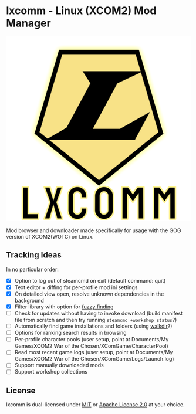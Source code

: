 # lxcomm - Linux (XCOM2) Mod Manager

<div align="center">

![icon](assets/lxcomm_icon.svg)

</div>

Mod browser and downloader made specifically for usage with the GOG version of XCOM2(WOTC) on Linux.

## Tracking Ideas

In no particular order:

- [x] Option to log out of steamcmd on exit (default command: quit)
- [x] Text editor + diffing for per-profile mod ini settings
- [x] On detailed view open, resolve unknown dependencies in the background
- [x] Filter library with option for [fuzzy finding](https://github.com/Blakeinstein/fuse-rust)
- [ ] Check for updates without having to invoke download (build manifest file from scratch and then try running `steamcmd +workshop_status`?)
- [ ] Automatically find game installations and folders (using [walkdir](https://github.com/BurntSushi/walkdir)?)
- [ ] Options for ranking search results in browsing
- [ ] Per-profile character pools (user setup, point at Documents/My Games/XCOM2 War of the Chosen/XComGame/CharacterPool)
- [ ] Read most recent game logs (user setup, point at Documents/My Games/XCOM2 War of the Chosen/XComGame/Logs/Launch.log)
- [ ] Support manually downloaded mods
- [ ] Support workshop collections

## License

lxcomm is dual-licensed under [MIT](LICENSE-MIT) or [Apache License 2.0](LICENSE-APACHE) at your choice.
